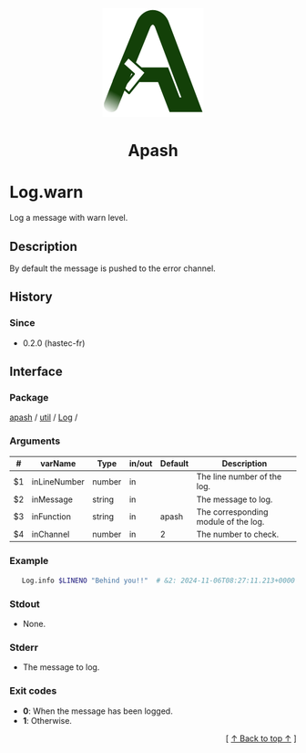 
<div align='center' id='apash-top'>
  <a href='https://github.com/hastec-fr/apash'>
    <img alt='apash-logo' src='../../../../../../assets/apash-logo.svg'/>
  </a>

  # Apash
</div>


# Log.warn
Log a message with warn level.
## Description
   By default the message is pushed to the error channel.

## History
### Since
  * 0.2.0 (hastec-fr)

## Interface
### Package
<!-- apash.packageBegin -->
[apash](../../../apash.md) / [util](../../util.md) / [Log](../Log.md) / 
<!-- apash.packageEnd -->

### Arguments
 | #      | varName        | Type          | in/out   | Default   | Description                           |
 |--------|----------------|---------------|----------|-----------|---------------------------------------|
 | $1     | inLineNumber   | number        | in       |           | The line number of the log.           |
 | $2     | inMessage      | string        | in       |           | The message to log.                   |
 | $3     | inFunction     | string        | in       | apash     | The corresponding module of the log.  |
 | $4     | inChannel      | number        | in       | 2         | The number to check.                  |

### Example
 ```bash
    Log.info $LINENO "Behind you!!"  # &2: 2024-11-06T08:27:11.213+0000 [WARN] apash (1): Behind you!!
 ```

### Stdout
  * None.
### Stderr
  * The message to log.

### Exit codes
  * **0**: When the message has been logged.
  * **1**: Otherwise.

  <div align='right'>[ <a href='#apash-top'>↑ Back to top ↑</a> ]</div>

